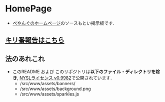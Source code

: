 # HomePage

+ [ぺやんぐのホームページ](https://peya.tokyo)のソースもとい掲示板です.

## [キリ番報告はこちら](issues)

## 法のあれこれ
+ このREADME および このリポジトリは**以下のファイル・ディレクトリを除き**, [NYSLライセンス v0.9982](LICENSE)で公開されています.
  + /src/www/assets/banners/
  + /src/www/assets/background.png
  + /src/www/assets/sparkles.js
